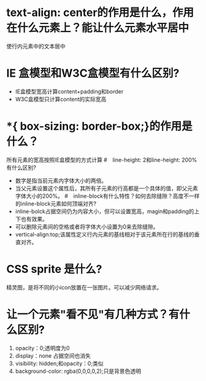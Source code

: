 # text-align: center的作用是什么，作用在什么元素上？能让什么元素水平居中
使行内元素中的文本居中
# IE 盒模型和W3C盒模型有什么区别?
* IE盒模型宽高计算content+padding和border
* W3C盒模型只计算content的实际宽高
# *{ box-sizing: border-box;}的作用是什么？
所有元素的宽高按照IE盒模型的方式计算
#　line-height: 2和line-height: 200%有什么区别?
* 数字是指当前元素内字体大小的两倍。
* 当父元素设置这个属性后，其所有子元素的行高都是一个具体的值，即父元素字体大小的200%。
#　inline-block有什么特性？如何去除缝隙？高度不一样的inline-block元素如何顶端对齐?
* inline-bolck占据空间仍为内容大小，但可以设置宽高，magin和padding的上下也有效果。
* 可以删除元素间的空格或者将字体大小设置为0来去除缝隙。
* vertical-align:top;该属性定义行内元素的基线相对于该元素所在行的基线的垂直对齐。
# CSS sprite 是什么?
精灵图，是将不同的小icon放置在一张图片。可以减少网络请求。
# 让一个元素"看不见"有几种方式？有什么区别?
1. opacity：0;透明度为0
2. display：none 占据空间也消失
3. visibility: hidden;和opacity：0;类似
4. background-color: rgba(0,0,0,0,2);只是背景色透明